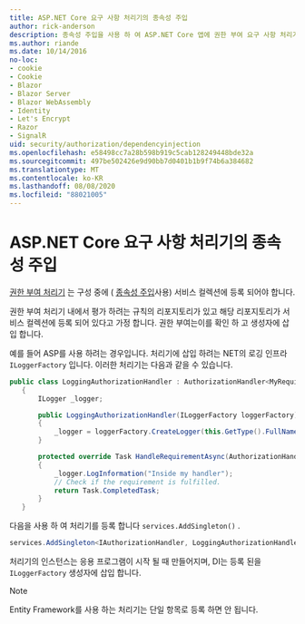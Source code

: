 ```yaml
---
title: ASP.NET Core 요구 사항 처리기의 종속성 주입
author: rick-anderson
description: 종속성 주입을 사용 하 여 ASP.NET Core 앱에 권한 부여 요구 사항 처리기를 삽입 하는 방법을 알아봅니다.
ms.author: riande
ms.date: 10/14/2016
no-loc:
- cookie
- Cookie
- Blazor
- Blazor Server
- Blazor WebAssembly
- Identity
- Let's Encrypt
- Razor
- SignalR
uid: security/authorization/dependencyinjection
ms.openlocfilehash: e58498cc7a28b598b919c5cab128249448bde32a
ms.sourcegitcommit: 497be502426e9d90bb7d0401b1b9f74b6a384682
ms.translationtype: MT
ms.contentlocale: ko-KR
ms.lasthandoff: 08/08/2020
ms.locfileid: "88021005"
---
```

# <a name="dependency-injection-in-requirement-handlers-in-aspnet-core"></a>ASP.NET Core 요구 사항 처리기의 종속성 주입

<a name="security-authorization-di"></a>

[권한 부여 처리기](xref:security/authorization/policies#handler-registration) 는 구성 중에 ( [종속성 주입](xref:fundamentals/dependency-injection)사용) 서비스 컬렉션에 등록 되어야 합니다.

권한 부여 처리기 내에서 평가 하려는 규칙의 리포지토리가 있고 해당 리포지토리가 서비스 컬렉션에 등록 되어 있다고 가정 합니다. 권한 부여는이를 확인 하 고 생성자에 삽입 합니다.

예를 들어 ASP를 사용 하려는 경우입니다. 처리기에 삽입 하려는 NET의 로깅 인프라 `ILoggerFactory` 입니다. 이러한 처리기는 다음과 같을 수 있습니다.

```csharp
public class LoggingAuthorizationHandler : AuthorizationHandler<MyRequirement>
   {
       ILogger _logger;

       public LoggingAuthorizationHandler(ILoggerFactory loggerFactory)
       {
           _logger = loggerFactory.CreateLogger(this.GetType().FullName);
       }

       protected override Task HandleRequirementAsync(AuthorizationHandlerContext context, MyRequirement requirement)
       {
           _logger.LogInformation("Inside my handler");
           // Check if the requirement is fulfilled.
           return Task.CompletedTask;
       }
   }
   ```

다음을 사용 하 여 처리기를 등록 합니다 `services.AddSingleton()` .

```csharp
services.AddSingleton<IAuthorizationHandler, LoggingAuthorizationHandler>();
```

처리기의 인스턴스는 응용 프로그램이 시작 될 때 만들어지며, DI는 등록 된을 `ILoggerFactory` 생성자에 삽입 합니다.

> [!NOTE]
> Entity Framework를 사용 하는 처리기는 단일 항목로 등록 하면 안 됩니다.
